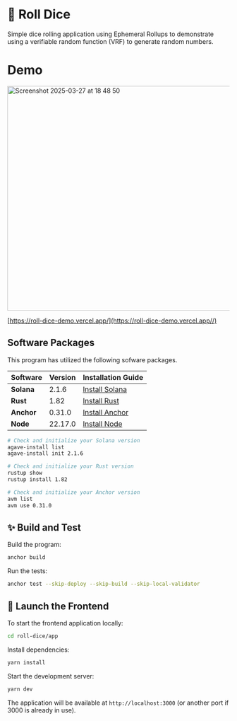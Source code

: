 # 🎲 Roll Dice

Simple dice rolling application using Ephemeral Rollups to demonstrate using a verifiable random function (VRF) to generate random numbers.

# Demo

<img width="508" alt="Screenshot 2025-03-27 at 18 48 50" src="https://github.com/user-attachments/assets/8b67fd33-c9b4-48f1-9a1a-92a9e8d74111" />

[https://roll-dice-demo.vercel.app/](https://roll-dice-demo.vercel.app//)

## Software Packages

This program has utilized the following sofware packages.

| Software   | Version | Installation Guide                                              |
| ---------- | ------- | --------------------------------------------------------------- |
| **Solana** | 2.1.6   | [Install Solana](https://docs.anza.xyz/cli/install)             |
| **Rust**   | 1.82    | [Install Rust](https://www.rust-lang.org/tools/install)         |
| **Anchor** | 0.31.0  | [Install Anchor](https://www.anchor-lang.com/docs/installation) |
| **Node**   | 22.17.0 | [Install Node](https://nodejs.org/en/download/current)          |

```sh
# Check and initialize your Solana version
agave-install list
agave-install init 2.1.6

# Check and initialize your Rust version
rustup show
rustup install 1.82

# Check and initialize your Anchor version
avm list
avm use 0.31.0
```

## ✨ Build and Test

Build the program:

```bash
anchor build
```

Run the tests:

```bash
anchor test --skip-deploy --skip-build --skip-local-validator
```

## 🚀 Launch the Frontend

To start the frontend application locally:

```bash
cd roll-dice/app
```

Install dependencies:

```bash
yarn install
```

Start the development server:

```bash
yarn dev
```

The application will be available at `http://localhost:3000` (or another port if 3000 is already in use).
